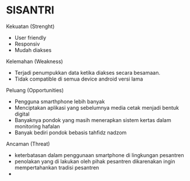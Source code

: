 # SISANTRI


Kekuatan (Strenght)	
-	User friendly
-	Responsiv
-	Mudah diakses	

Kelemahan (Weakness)
-	Terjadi penumpukkan data ketika diakses secara besamaan.
-	Tidak compatible di semua device android versi lama

Peluang (Opportunities)	
-	Pengguna smarthphone lebih banyak
-	Menciptakan aplikasi yang sebelumnya media cetak menjadi bentuk digital
-	Banyaknya pondok yang masih menerapkan sistem kertas dalam monitoring hafalan
-	Banyak bediri pondok bebasis tahfidz nadzom	

Ancaman (Threat)
-	keterbatasan dalam penggunaan smartphone di lingkungan pesantren
-	penolakan yang di lakukan oleh pihak pesantren dikarenakan ingin mempertahankan tradisi pesantren 
-	


